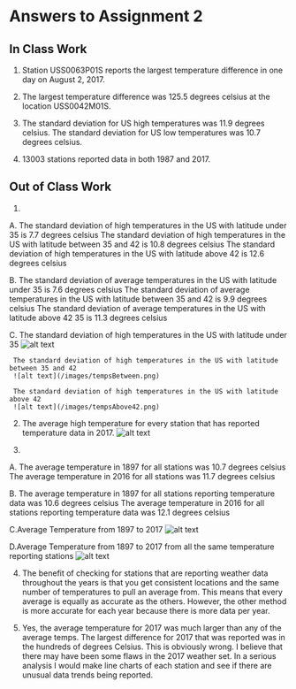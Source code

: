 # Answers to Assignment 2

## In Class Work
1. Station USS0063P01S reports the largest temperature difference in one day on August 2, 2017.

2. The largest temperature difference was 125.5 degrees celsius at the location USS0042M01S.

3. The standard deviation for US high temperatures was 11.9 degrees celsius.
   The standard deviation for US low temperatures was 10.7 degrees celsius.

4. 13003 stations reported data in both 1987 and 2017.

## Out of Class Work
1.
  A. The standard deviation of high temperatures in the US with latitude under 35 is 7.7 degrees celsius
     The standard deviation of high temperatures in the US with latitude between 35 and 42 is 10.8 degrees celsius
     The standard deviation of high temperatures in the US with latitude above 42 is 12.6 degrees celsius

  B. The standard deviation of average temperatures in the US with latitude under 35 is 7.6 degrees celsius
     The standard deviation of average temperatures in the US with latitude between 35 and 42 is 9.9 degrees celsius
     The standard deviation of average temperatures in the US with latitude above 42 35 is 11.3 degrees celsius

  C.
     The standard deviation of high temperatures in the US with latitude under 35
     ![alt text](/images/tempsUnder35.png)

     The standard deviation of high temperatures in the US with latitude between 35 and 42
     ![alt text](/images/tempsBetween.png)

     The standard deviation of high temperatures in the US with latitude above 42
     ![alt text](/images/tempsAbove42.png)


2. The average high temperature for every station that has reported temperature data in 2017.
   ![alt text](/images/TempByLocation.png)

3.
  A. The average temperature in 1897 for all stations was 10.7 degrees celsius
     The average temperature in 2016 for all stations was 11.7 degrees celsius

  B. The average temperature in 1897 for all stations reporting temperature data was 10.6 degrees celsius
     The average temperature in 2016 for all stations reporting temperature data was 12.1 degrees celsius

  C.Average Temperature from 1897 to 2017
    ![alt text](/images/AverageTempByYearA.png)

  D.Average Temperature from 1897 to 2017 from all the same temperature reporting stations
    ![alt text](/images/AverageTempByYearB.png)

4. The benefit of checking for stations that are reporting weather data throughout the years is that you get consistent locations and the same number of temperatures to pull an average from. This means that every average is equally as accurate as the others.  However, the other method is more accurate for each year because there is more data per year.

5. Yes, the average temperature for 2017 was much larger than any of the average temps. The largest difference for 2017 that was reported was in the hundreds of degrees Celsius. This is obviously wrong. I believe that there may have been some flaws in the 2017 weather set. In a serious analysis I would make line charts of each station and see if there are unusual data trends being reported. 
